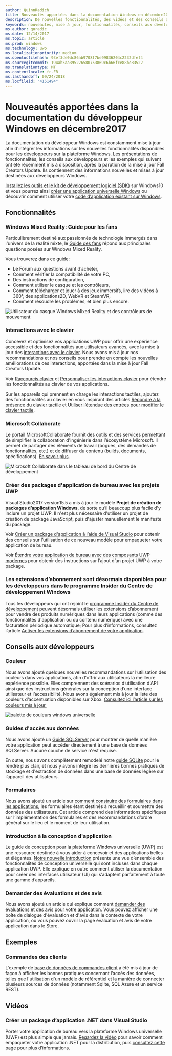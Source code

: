```yaml
---
author: QuinnRadich
title: Nouveautés apportées dans la documentation Windows en décembre2017 - Développer des applicationsUWP
description: De nouvelles fonctionnalités, des vidéos et des conseils aux développeurs ont été ajoutés à la documentation du développeur Windows10 en décembre2017.
keywords: nouveautés, mise à jour, fonctionnalités, conseils aux développeurs, Windows10, décembre
ms.author: quradic
ms.date: 12/14/2017
ms.topic: article
ms.prod: windows
ms.technology: uwp
ms.localizationpriority: medium
ms.openlocfilehash: 93ef3de0dc86ab9708f7be99836204c2232dfef4
ms.sourcegitcommit: 194ab5aa395226580753869c6b66fce88be83522
ms.translationtype: MT
ms.contentlocale: fr-FR
ms.lasthandoff: 09/24/2018
ms.locfileid: "4151494"
---
```

# <a name="whats-new-in-the-windows-developer-docs-in-december-2017"></a>Nouveautés apportées dans la documentation du développeur Windows en décembre2017

La documentation du développeur Windows est constamment mise à jour afin d'intégrer les informations sur les nouvelles fonctionnalités disponibles pour les développeurs sur la plateforme Windows. Les présentations de fonctionnalités, les conseils aux développeurs et les exemples qui suivent ont été récemment mis à disposition, après la parution de la mise à jour Fall Creators Update. Ils contiennent des informations nouvelles et mises à jour destinées aux développeurs Windows.

[Installez les outils et le kit de développement logiciel (SDK)](http://go.microsoft.com/fwlink/?LinkId=821431) sur Windows10 et vous pourrez ainsi [créer une application universelle Windows](../get-started/create-uwp-apps.md) ou découvrir comment utiliser votre [code d’application existant sur Windows](../porting/index.md).

## <a name="features"></a>Fonctionnalités

### <a name="windows-mixed-reality-enthusiasts-guide"></a>Windows Mixed Reality: Guide pour les fans

Particulièrement destiné aux passionnés de technologie immergés dans l'univers de la réalité mixte, le [Guide des fans](https://docs.microsoft.com/en-us/windows/mixed-reality/enthusiast-guide/) répond aux principales questions posées sur Windows Mixed Reality. 

Vous trouverez dans ce guide: 
- Le Forum aux questions avant d’acheter, 
- Comment vérifier la compatibilité de votre PC, 
- Des instructions de configuration, 
- Comment utiliser le casque et les contrôleurs, 
- Comment télécharger et jouer à des jeux immersifs, lire des vidéos à 360°, des applications2D, WebVR et SteamVR, 
- Comment résoudre les problèmes, et bien plus encore.

![Utilisateur du casque Windows Mixed Reality et des contrôleurs de mouvement](images/BeforeYouBegin-tile.jpg)

### <a name="keyboard-interactions"></a>Interactions avec le clavier

Concevez et optimisez vos applications UWP pour offrir une expérience accessible et des fonctionnalités aux utilisateurs avancés, avec la mise à jour des [interactions avec le clavier](../design/input/keyboard-interactions.md). Nous avons mis à jour nos recommandations et nos conseils pour prendre en compte les nouvelles améliorations de ces interactions, apportées dans la mise à jour Fall Creators Update.

Voir [Raccourcis clavier](../design/input/keyboard-accelerators.md) et [Personnaliser les interactions clavier](../design/input/custom-keyboard-interactions.md) pour étendre les fonctionnalités au clavier de vos applications.

Sur les appareils qui prennent en charge les interactions tactiles, ajoutez des fonctionnalités au clavier en vous inspirant des articles [Répondre à la présence du clavier tactile](../design/input/respond-to-the-presence-of-the-touch-keyboard.md) et [Utiliser l’étendue des entrées pour modifier le clavier tactile](../design/input/use-input-scope-to-change-the-touch-keyboard.md).

### <a name="microsoft-collaborate"></a>Microsoft Collaborate

Le portail MicrosoftCollaborate fournit des outils et des services permettant de simplifier la collaboration d'ingénierie dans l’écosystème Microsoft. Il permet de partager des éléments de travail (bogues, des demandes de fonctionnalités, etc.) et de diffuser du contenu (builds, documents, spécifications). [En savoir plus](https://docs.microsoft.com/en-us/collaborate).

![Microsoft Collaborate dans le tableau de bord du Centre de développement](images/microsoft_collaborate_screenshot.PNG)

### <a name="package-desktop-applications-with-uwp-projects"></a>Créer des packages d'application de bureau avec les projets UWP

Visual Studio2017 version15.5 a mis à jour le modèle **Projet de création de packages d’application Windows**, de sorte qu’il beaucoup plus facile d'y inclure un projet UWP. Il n'est plus nécessaire d'utiliser un projet de création de package JavaScript, puis d'ajuster manuellement le manifeste du package.  

Voir [Créer un package d'application à l’aide de Visual Studio](https://docs.microsoft.com/en-us/windows/uwp/porting/desktop-to-uwp-packaging-dot-net) pour obtenir des conseils sur l’utilisation de ce nouveau modèle pour empaqueter votre application de bureau.

Voir [Étendre votre application de bureau avec des composants UWP modernes](https://docs.microsoft.com/windows/uwp/porting/desktop-to-uwp-extend) pour obtenir des instructions sur l’ajout d’un projet UWP à votre package.

### <a name="subscription-add-ons-are-now-available-to-developers-in-the-windows-dev-center-insider-program"></a>Les extensions d’abonnement sont désormais disponibles pour les développeurs dans le programme Insider du Centre de développement Windows

Tous les développeurs qui ont rejoint le [programme Insider du Centre de développement](../publish/dev-center-insider-program.md) peuvent désormais utiliser les extensions d’abonnement pour vendre des produits numériques dans leurs applications (comme des fonctionnalités d'application ou du contenu numérique) avec une facturation périodique automatique; Pour plus d’informations, consultez l’article [Activer les extensions d’abonnement de votre application](../monetize/enable-subscription-add-ons-for-your-app.md).

## <a name="developer-guidance"></a>Conseils aux développeurs

### <a name="color"></a>Couleur

Nous avons ajouté quelques nouvelles recommandations sur l’utilisation des couleurs dans vos applications, afin d'offrir aux utilisateurs la meilleure expérience possible. Elles comprennent des scénarios d’utilisation d'API ainsi que des instructions générales sur la conception d’une interface utilisateur et l’accessibilité. Nous avons également mis à jour la liste des couleurs d’accentuation disponibles sur Xbox. [Consultez ici l’article sur les couleurs mis à jour.](../design/style/color.md)

![palette de couleurs windows universelle](../design/basics/images/colors.png)

### <a name="data-access-guides"></a>Guides d'accès aux données

Nous avons ajouté un [Guide SQLServer](../data-access/sql-server-databases.md) pour montrer de quelle manière votre application peut accéder directement à une base de données SQLServer. Aucune couche de service n'est requise.

En outre, nous avons complètement remodelé notre [guide SQLite](../data-access/sqlite-databases.md) pour le rendre plus clair, et nous y avons intégré les dernières bonnes pratiques de stockage et d'extraction de données dans une base de données légère sur l’appareil des utilisateurs.

### <a name="forms"></a>Formulaires

Nous avons ajouté un article sur [comment construire des formulaires dans les applications](../design/controls-and-patterns/forms.md), les formulaires étant destinés à recueillir et soumettre des données des utilisateurs. Cet article comprend des informations spécifiques sur l’implémentation des formulaires et des recommandations d’ordre général sur le lieu et le moment de leur utilisation.

### <a name="intro-to-app-design"></a>Introduction à la conception d'application

Le guide de conception pour la plateforme Windows universelle (UWP) est une ressource destinée à vous aider à concevoir et des applications belles et élégantes. [Notre nouvelle introduction](../design/basics/design-and-ui-intro.md) présente une vue d’ensemble des fonctionnalités de conception universelle qui sont incluses dans chaque application UWP. Elle explique en outre comment utiliser la documentation pour créer des interfaces utilisateur (UI) qui s’adaptent parfaitement à toute une gamme d’appareils.


### <a name="request-ratings-and-reviews"></a>Demander des évaluations et des avis

Nous avons ajouté un article qui explique comment [demander des évaluations et des avis pour votre application](../monetize/request-ratings-and-reviews.md). Vous pouvez afficher une boîte de dialogue d'évaluation et d'avis dans le contexte de votre application, ou vous pouvez ouvrir la page évaluation et avis de votre application dans le Store.

## <a name="samples"></a>Exemples

### <a name="customer-orders"></a>Commandes des clients

L'exemple de [base de données de commandes client](https://github.com/Microsoft/Windows-appsample-customers-orders-database) a été mis à jour de façon à afficher les bonnes pratiques concernant l’accès des données, telles que l'utilisation d'un modèle de référentiel et la manière de connecter plusieurs sources de données (notamment Sqlite, SQL Azure et un service REST).

## <a name="videos"></a>Vidéos

### <a name="package-a-net-app-in-visual-studio"></a>Créer un package d’application .NET dans Visual Studio

Porter votre application de bureau vers la plateforme Windows universelle (UWP) est plus simple que jamais. [Regardez la vidéo](https://www.youtube.com/watch?v=fJkbYPyd08w) pour savoir comment empaqueter votre application .NET pour la distribution, puis [consultez cette page](../porting/desktop-to-uwp-packaging-dot-net.md) pour plus d’informations.